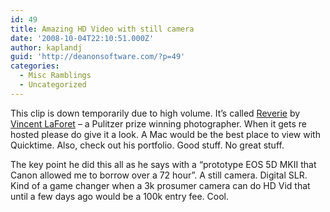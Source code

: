 ```yaml
---
id: 49
title: Amazing HD Video with still camera
date: '2008-10-04T22:10:51.000Z'
author: kaplandj
guid: 'http://deanonsoftware.com/?p=49'
categories:
  - Misc Ramblings
  - Uncategorized
---
```

This clip is down temporarily due to high volume. It’s called [Reverie](http://blog.vincentlaforet.com/2008/09/22/without-further-ado-reverie/) by [Vincent LaForet](http://www.laforetvisuals.com/main.php) – a Pulitzer prize winning photographer. When it gets re hosted please do give it a look. A Mac would be the best place to view with Quicktime. Also, check out his portfolio. Good stuff. No great stuff.

The key point he did this all as he says with a “prototype EOS 5D MKII that Canon allowed me to borrow over a 72 hour”. A still camera. Digital SLR. Kind of a game changer when a 3k prosumer camera can do HD Vid that until a few days ago would be a 100k entry fee. Cool.
